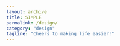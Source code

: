 ```yaml
---
layout: archive
title: SIMPLE
permalink: /design/
category: "design"
tagline: "Cheers to making life easier!"
---
```

